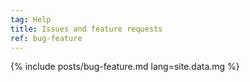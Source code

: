 ```yaml
---
tag: Help
title: Issues and feature requests
ref: bug-feature
---
```


{% include posts/bug-feature.md lang=site.data.mg %}
